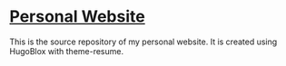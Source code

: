 # [Personal Website](https://thisisabhash.github.io)

This is the source repository of my personal website. It is created using HugoBlox with theme-resume.